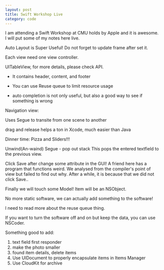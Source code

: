 ```yaml
---
layout: post
title: Swift Workshop Live
category: code
---
```


I am attending a Swift Workshop at CMU holds by Apple and it is awesome. I will put some
of my notes here live.

Auto Layout is Super Useful! Do not forget to update frame after set it.

Each view need one view controller.

UITableView, for more details, please check API.

- It contains header, content, and footer

- You can use Reuse queue to limit resource usage

- auto completion is not only useful, but also a good way to see if something is wrong

Navigation view:

Uses Segue to transite from one scene to another

drag and release helps a ton in Xcode, much easier than Java


Dinner time: Pizza and Sliders!!!


Unwind(An-waind) Segue - pop out stack
This pops the entered textfield to the previous view.

Click Save after change some attribute in the GUI!
A friend here has a program that functions weird. We analysed from the compiler's point of
view but failed to find out why. After a while, it is because that we did not click Save..

Finally we will touch some Model! Item will be an NSObject.

No more static software, we can actually add something to the software!

I need to read more about the reuse queue thing.

If you want to turn the software off and on but keep the data, you can use NSCoder.

Something good to add:
1. text field first responder
2. make the photo smaller
3. found item details, delete items
4. Use UIDocument to properly encapsulate items in Items Manager
5. Use CloudKit for archive